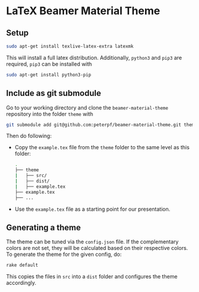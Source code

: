 # LaTeX Beamer Material Theme

## Setup

```bash
sudo apt-get install texlive-latex-extra latexmk
```

This will install a full latex distribution. Additionally, `python3` and `pip3` are required, `pip3` can be installed with

```bash
sudo apt-get install python3-pip
```

## Include as git submodule

Go to your working directory and clone the `beamer-material-theme` repository into the folder `theme` with

```bash
git submodule add git@github.com:peterpf/beamer-material-theme.git theme
```

Then do following:

- Copy the `example.tex` file from the `theme` folder to the same level as this folder:

    ```bash
    .
    ├── theme
    |   ├── src/
    |   ├── dist/
    |   ├── example.tex
    ├── example.tex
    ├── ...
    ```

- Use the `example.tex` file as a starting point for our presentation.

## Generating a theme

The theme can be tuned via the `config.json` file.
If the complementary colors are not set, they will be calculated based on their respective colors.
To generate the theme for the given config, do:

```bash
rake default
```

This copies the files in `src` into a `dist` folder and configures the theme accordingly.
